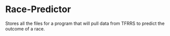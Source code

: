 # Race-Predictor
 Stores all the files for a program that will pull data from TFRRS to predict the outcome of a race.
